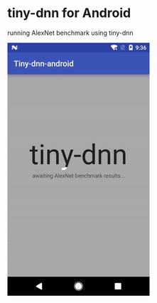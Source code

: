 # tiny-dnn for Android

running AlexNet benchmark using tiny-dnn 

![ScreenShot](tinydnn_alexnet_benchmark.gif)
